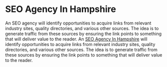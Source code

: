 # SEO Agency In Hampshire
An SEO agency will identify opportunities to acquire links from relevant industry sites, quality directories, and various other sources. The idea is to generate traffic from these sources by ensuring the link points to something that will deliver value to the reader. An [SEO Agency In Hampshire](https://rebellionmarketing.co.uk/services/seo-hampshire/) will identify opportunities to acquire links from relevant industry sites, quality directories, and various other sources. The idea is to generate traffic from these sources by ensuring the link points to something that will deliver value to the reader. 
